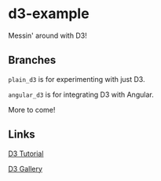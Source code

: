 # d3-example
Messin' around with D3!

## Branches

`plain_d3` is for experimenting with just D3. 

`angular_d3` is for integrating D3 with Angular.

More to come!

## Links

[D3 Tutorial](http://christopheviau.com/d3_tutorial/)

[D3 Gallery](https://github.com/mbostock/d3/wiki/Gallery)